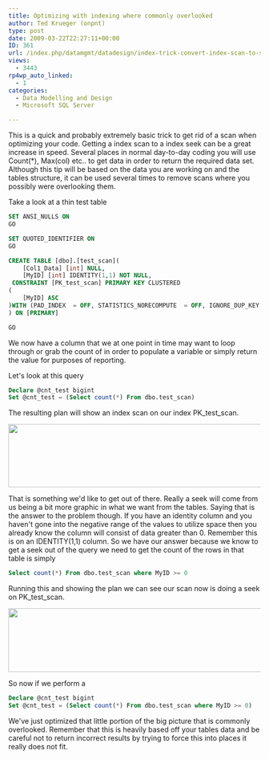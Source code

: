 ```yaml
---
title: Optimizing with indexing where commonly overlooked
author: Ted Krueger (onpnt)
type: post
date: 2009-03-22T22:27:11+00:00
ID: 361
url: /index.php/datamgmt/datadesign/index-trick-convert-index-scan-to-seek/
views:
  - 3443
rp4wp_auto_linked:
  - 1
categories:
  - Data Modelling and Design
  - Microsoft SQL Server

---
```

This is a quick and probably extremely basic trick to get rid of a scan when optimizing your code. Getting a index scan to a index seek can be a great increase in speed. Several places in normal day-to-day coding you will use Count(*), Max(col) etc.. to get data in order to return the required data set. Although this tip will be based on the data you are working on and the tables structure, it can be used several times to remove scans where you possibly were overlooking them.

Take a look at a thin test table

```sql
SET ANSI_NULLS ON
GO

SET QUOTED_IDENTIFIER ON
GO

CREATE TABLE [dbo].[test_scan](
	[Col1_Data] [int] NULL,
	[MyID] [int] IDENTITY(1,1) NOT NULL,
 CONSTRAINT [PK_test_scan] PRIMARY KEY CLUSTERED 
(
	[MyID] ASC
)WITH (PAD_INDEX  = OFF, STATISTICS_NORECOMPUTE  = OFF, IGNORE_DUP_KEY = OFF, ALLOW_ROW_LOCKS  = ON, ALLOW_PAGE_LOCKS  = ON) ON [PRIMARY]
) ON [PRIMARY]

GO
```
We now have a column that we at one point in time may want to loop through or grab the count of in order to populate a variable or simply return the value for purposes of reporting.

Let's look at this query

```sql
Declare @cnt_test bigint
Set @cnt_test = (Select count(*) From dbo.test_scan)
```
The resulting plan will show an index scan on our index PK\_test\_scan. 

<div class="image_block">
  <img src="/wp-content/uploads/blogs/DataMgmt//scan_trick.gif" alt="" title="" width="982" height="126" />
</div>

That is something we'd like to get out of there. Really a seek will come from us being a bit more graphic in what we want from the tables. Saying that is the answer to the problem though. If you have an identity column and you haven't gone into the negative range of the values to utilize space then you already know the column will consist of data greater than 0. Remember this is on an IDENTITY(1,1) column. So we have our answer because we know to get a seek out of the query we need to get the count of the rows in that table is simply 

```sql
Select count(*) From dbo.test_scan where MyID >= 0
```
Running this and showing the plan we can see our scan now is doing a seek on PK\_test\_scan. 

<div class="image_block">
  <img src="/wp-content/uploads/blogs/DataMgmt//scan_trick2.gif" alt="" title="" width="983" height="127" />
</div>

So now if we perform a 

```sql
Declare @cnt_test bigint
Set @cnt_test = (Select count(*) From dbo.test_scan where MyID >= 0)
```
We've just optimized that little portion of the big picture that is commonly overlooked. Remember that this is heavily based off your tables data and be careful not to return incorrect results by trying to force this into places it really does not fit.
